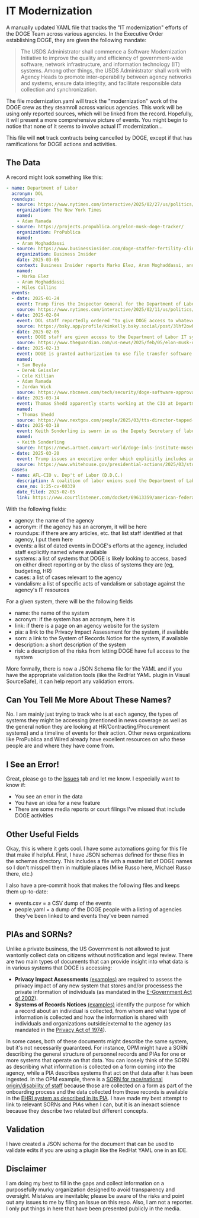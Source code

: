 # IT Modernization

A manually updated YAML file that tracks the "IT modernization" efforts of the DOGE Team across various agencies. In the Executive Order establishing DOGE, they are given the following mandate:

> The USDS Administrator shall commence a Software Modernization Initiative to improve the quality and efficiency of government-wide software, network infrastructure, and information technology (IT) systems.  Among other things, the USDS Administrator shall work with Agency Heads to promote inter-operability between agency networks and systems, ensure data integrity, and facilitate responsible data collection and synchronization.

The file modernization.yaml will track the "modernization" work of the DOGE crew as they steamroll across various agencies. This work will be using only reported sources, which will be linked from the record. Hopefully, it will present a more comprehensive picture of events. You might begin to notice that none of it seems to involve actual IT modernization...

This file will **not** track contracts being cancelled by DOGE, except if that has ramifications for DOGE actions and activities.

## The Data

A record might look something like this:

```yaml
- name: Department of Labor
  acronym: DOL
  roundups:
  - source: https://www.nytimes.com/interactive/2025/02/27/us/politics/doge-staff-list.html
    organization: The New York Times
    named:
    - Adam Ramada
  - source: https://projects.propublica.org/elon-musk-doge-tracker/
    organization: ProPublica
    named:
    - Aram Moghaddassi
  - source: https://www.businessinsider.com/doge-staffer-fertility-clinic-pronatalist-department-of-labor
    organization: Business Insider
    date: 2025-03-05
    context: Business Insider reports Marko Elez, Aram Moghaddassi, and Miles B. Collins are new DOGE arrivals at Department of Labor
    named:
    - Marko Elez
    - Aram Moghaddassi
    - Miles Collins
  events:
  - date: 2025-01-24
    event: Trump fires the Inspector General for the Department of Labor in a late-night purge
    source: https://www.nytimes.com/interactive/2025/02/11/us/politics/trump-musk-doge-federal-workers.html
  - date: 2025-02-04
    event: DOL staff reportedly ordered "to give DOGE access to whatever they ask for-or risk termination"
    source: https://bsky.app/profile/kimkelly.bsky.social/post/3lhf2owbxc22b
  - date: 2025-02-05
    event: DOGE staff are given access to the Department of Labor IT systems
    source: https://www.theguardian.com/us-news/2025/feb/05/elon-musk-doge-labor-department-protest
  - date: 2025-02-13
    event: DOGE is granted authorization to use file transfer software
    named:
    - Sam Beyda
    - Derek Geissler
    - Cole Killian
    - Adam Ramada
    - Jordan Wick
    source: https://www.nbcnews.com/tech/security/doge-software-approval-alarms-labor-department-employees-data-security-rcna191583
  - date: 2025-03-14
    event: Thomas Shedd apparently starts working at the CIO at Department of Labor while also serving as the TTS Commissioner at GSA (experts are unclear if this is legal)
    named:
    - Thomas Shedd
    source: https://www.nextgov.com/people/2025/03/tts-director-tapped-serve-labor-cio/403855/?oref=ng-home-top-story
  - date: 2025-03-18
    event: Keith Sonderling is sworn in as the Deputy Secretary of labor
    named:
    - Keith Sonderling
    source: https://news.artnet.com/art-world/doge-imls-institute-museum-library-services-2623286
  - date: 2025-03-20
    event: Trump issues an executive order which explicitly includes an instruction that "the Secretary of Labor and the Secretary's designees shall receive, to the maximum extent consistent with law, unfettered access to all unemployment data and related payment records, including all such data and records currently available to the Department of Labor's Office of Inspector General."
    source: https://www.whitehouse.gov/presidential-actions/2025/03/stopping-waste-fraud-and-abuse-by-eliminating-information-silos/
  cases:
  - name: AFL-CIO v. Dep't of Labor (D.D.C.)
    description: A coalition of labor unions sued the Department of Labor ("DOL"), the Department of Government Efficiency ("DOGE"), and others seeking to block DOGE's access to internal DOL information systems on the basis that such access violates the Administrative Procedure Act, the Privacy Act, the Economy Act, and other federal laws. A federal court denied requests to temporarily block DOGE's access while the case proceeds, but indicated further analysis was needed in particular on the Economy Act claims.
    case_no: 1:25-cv-00339
    date_filed: 2025-02-05
    link: https://www.courtlistener.com/docket/69613359/american-federation-of-labor-and-congress-of-industrial-organizations-v/
```

With the following fields:

- agency: the name of the agency
- acronym: if the agency has an acronym, it will be here
- roundups: if there are any articles, etc. that list staff identified at that agency, I put them here
- events: a list of dated events in DOGE's efforts at the agency, included staff explicitly named where available
- systems: a list of systems that DOGE is likely looking to access, based on either direct reporting or by the class of systems they are (eg, budgeting, HR)
- cases: a list of cases relevant to the agency
- vandalism: a list of specific acts of vandalism or sabotage against the agency's IT resources

For a given system, there will be the following fields

- name: the name of the system
- acronym: if the system has an acronym, here it is
- link: if there is a page on an agency website for the system
- pia: a link to the Privacy Impact Assessment for the system, if available
- sorn: a link to the System of Records Notice for the system, if available
- description: a short description of the system
- risk: a description of the risks from letting DOGE have full access to the system

More formally, there is now a JSON Schema file for the YAML and if you have the appropriate validation tools (like the RedHat YAML plugin in Visual SourceSafe), it can help report any validation errors.

## Can You Tell Me More About These Names?

No. I am mainly just trying to track who is at each agency, the types of systems they might be accessing (mentioned in news coverage as well as the general notion they are looking at HR/Contracting/Procurement systems) and a timeline of events for their action. Other news organizations like ProPublica and Wired already have excellent resources on who these people are and where they have come from.

## I See an Error!

Great, please go to the [Issues](https://github.com/harrisj/trump_data/issues) tab and let me know. I especially want to know if:

- You see an error in the data
- You have an idea for a new feature
- There are some media reports or court filings I've missed that include DOGE activities

## Other Useful Fields

Okay, this is where it gets cool. I have some automations going for this file that make if helpful. First, I have JSON schemas defined for these files in the schemas directory. This includes a file with a master list of DOGE names so I don't misspell them in multiple places (Mike Russo here, Michael Russo there, etc.)

I also have a pre-commit hook that makes the following files and keeps them up-to-date:

- events.csv = a CSV dump of the events
- people.yaml = a dump of the DOGE people with a listing of agencies they've been linked to and events they've been named

## PIAs and SORNs?

Unlike a private business, the US Government is not allowed to just wantonly collect data on citizens without notification and legal review. There are two main types of documents that can provide insight into what data is in various systems that DOGE is accessing:

- **Privacy Impact Assessments** [(examples)](https://www.ed.gov/about/ed-overview/required-notices/privacy/privacy-impact-assessments-pia) are required to assess the privacy impact of any new system that stores and/or processess the private information of individuals (as mandated in the [E-Government Act of 2002](https://en.wikipedia.org/wiki/E-Government_Act_of_2002)).
- **Systems of Records Notices** [(examples)](https://www.ed.gov/about/ed-overview/required-notices/privacy/privacy-act-system-of-record-notice-issuances) identify the purpose for which a record about an individual is collected, from whom and what type of information is collected and how the information is shared with individuals and organizations outside/external to the agency (as mandated in the [Privacy Act of 1974](https://en.wikipedia.org/wiki/Privacy_Act_of_1974)).

In some cases, both of these documents might describe the same system, but it's not necessarily guaranteed. For instance, OPM might have a SORN describing the general structure of personnel records and PIAs for one or more systems that operate on that data. You can loosely think of the SORN as describing what information is collected on a form coming into the agency, while a PIA describes systems that act on that data after it has been ingested. In the OPM example, there is a [SORN for race/national origin/disability of staff](https://www.opm.gov/information-management/privacy-policy/sorn/opm-sorn-govt-7-applicant-race-sex-national-origin-and-disability-status-records.pdf) because those are collected on a form as part of the onboarding process and the data collected from those records is available in the [EHRI system as described in its PIA](https://www.opm.gov/information-management/privacy-policy/privacy-policy/ehridw.pdf). I have made my best attempt to link to relevant SORNs and PIAs when I can, but it is an inexact science because they describe two related but different concepts.

## Validation

I have created a JSON schema for the document that can be used to validate edits if you are using a plugin like the RedHat YAML one in an IDE.

## Disclaimer

I am doing my best to fill in the gaps and collect information on a purposefully murky organization designed to avoid transparency and oversight. Mistakes are inevitable; please be aware of the risks and point out any issues to me by filing an Issue on this repo. Also, I am not a reporter. I only put things in here that have been presented publicly in the media.
